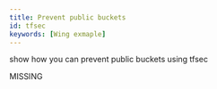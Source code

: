 ```yaml
---
title: Prevent public buckets
id: tfsec
keywords: [Wing exmaple]
---
```


show how you can prevent public buckets using tfsec

MISSING
